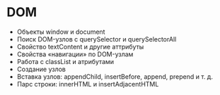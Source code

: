 # DOM

- Объекты window и document
- Поиск DOM-узлов с querySelector и querySelectorAll
- Свойство textContent и другие аттрибуты
- Свойства «навигации» по DOM-узлам
- Работа с classList и атрибутами
- Создание узлов
- Вставка узлов: appendChild, insertBefore, append, prepend и т. д.
- Парс строки: innerHTML и insertAdjacentHTML
